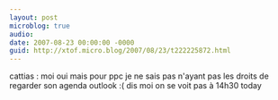```yaml
---
layout: post
microblog: true
audio: 
date: 2007-08-23 00:00:00 -0000
guid: http://xtof.micro.blog/2007/08/23/t222225872.html
---
```

cattias : moi oui mais pour ppc je ne sais pas n'ayant pas les droits de regarder son agenda outlook :( dis moi on se voit pas à 14h30 today
